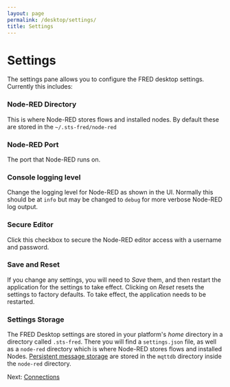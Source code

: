 ```yaml
---
layout: page
permalink: /desktop/settings/
title: Settings
---
```

# Settings

The settings pane allows you to configure the FRED desktop settings.  Currently this includes:

### Node-RED Directory
This is where Node-RED stores flows and installed nodes.  By default these are stored in the `~/.sts-fred/node-red`

### Node-RED Port
The port that Node-RED runs on.

### Console logging level
Change the logging level for Node-RED as shown in the UI.  Normally this should be at `info` but may be changed to `debug` for more verbose Node-RED log output.

### Secure Editor
Click this checkbox to secure the Node-RED editor access with a username and password.

### Save and Reset
If you change any settings, you will need to _Save_ them, and then restart the application for the settings to take effect.
Clicking on _Reset_ resets the settings to factory defaults.  To take effect, the application needs to be restarted.

### Settings Storage
The FRED Desktop settings are stored in your platform's *home* directory in a directory called `.sts-fred`.  There you will find a `settings.json` file, as well as a `node-red` directory which is where Node-RED stores flows and installed Nodes.  [Persistent message storage](/desktop/connections) are stored in the `mqttdb` directory inside the `node-red` directory.

Next: [Connections](/desktop/connections)
